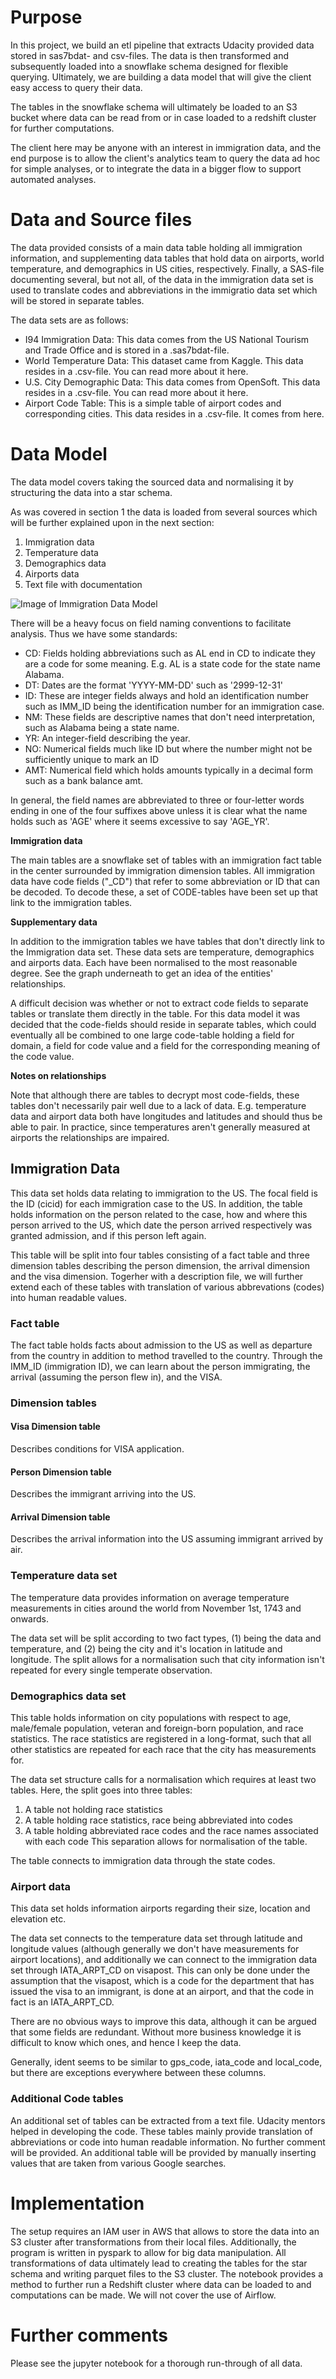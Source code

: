 # Purpose
In this project, we build an etl pipeline that extracts Udacity provided data stored in sas7bdat- and csv-files. The data is then transformed and subsequently loaded into a snowflake schema designed for flexible querying. Ultimately, we are building a data model that will give the client easy access to query their data. 

The tables in the snowflake schema will ultimately be loaded to an S3 bucket where data can be read from or in case loaded to a redshift cluster for further computations.

The client here may be anyone with an interest in immigration data, and the end purpose is to allow the client's analytics team to query the data ad hoc for simple analyses, or to integrate the data in a bigger flow to support automated analyses.

# Data and Source files
The data provided consists of a main data table holding all immigration information, and supplementing data tables that hold data on airports, world temperature, and demographics in US cities, respectively. Finally, a SAS-file documenting several, but not all, of the data in the immigration data set is used to translate codes and abbreviations in the immigratio data set which will be stored in separate tables.

The data sets are as follows:

- I94 Immigration Data: This data comes from the US National Tourism and Trade Office and is stored in a .sas7bdat-file.
- World Temperature Data: This dataset came from Kaggle. This data resides in a .csv-file. You can read more about it here.
- U.S. City Demographic Data: This data comes from OpenSoft. This data resides in a .csv-file. You can read more about it here.
- Airport Code Table: This is a simple table of airport codes and corresponding cities. This data resides in a .csv-file. It comes from here.

# Data Model

The data model covers taking the sourced data and normalising it by structuring the data into a star schema. 

As was covered in section 1 the data is loaded from several sources which will be further explained upon in the next section:
1. Immigration data
2. Temperature data
3. Demographics data
4. Airports data
5. Text file with documentation

![Image of Immigration Data Model]('imm_data.jpg')

There will be a heavy focus on field naming conventions to facilitate analysis. Thus we have some standards:
- CD: Fields holding abbreviations such as AL end in CD to indicate they are a code for some meaning. E.g. AL is a state code for the state name Alabama.
- DT: Dates are the format 'YYYY-MM-DD' such as '2999-12-31'
- ID: These are integer fields always and hold an identification number such as IMM_ID being the identification number for an immigration case.
- NM: These fields are descriptive names that don't need interpretation, such as Alabama being a state name.
- YR: An integer-field describing the year.
- NO: Numerical fields much like ID but where the number might not be sufficiently unique to mark an ID
- AMT: Numerical field which holds amounts typically in a decimal form such as a bank balance amt.

In general, the field names are abbreviated to three or four-letter words ending in one of the four suffixes above unless it is clear what the name holds such as 'AGE' where it seems excessive to say 'AGE_YR'.

**Immigration data**

The main tables are a snowflake set of tables with an immigration fact table in the center surrounded by immigration dimension tables. All immigration data have code fields ("\_CD") that refer to some abbreviation or ID that can be decoded. To decode these, a set of CODE-tables have been set up that link to the immigration tables.

**Supplementary data**

In addition to the immigration tables we have tables that don't directly link to the Immigration data set. These data sets are temperature, demographics and airports data. Each have been normalised to the most reasonable degree. See the graph underneath to get an idea of the entities' relationships.

A difficult decision was whether or not to extract code fields to separate tables or translate them directly in the table. For this data model it was decided that the code-fields should reside in separate tables, which could eventually all be combined to one large code-table holding a field for domain, a field for code value and a field for the corresponding meaning of the code value.

**Notes on relationships**

Note that although there are tables to decrypt most code-fields, these tables don't necessarily pair well due to a lack of data. E.g. temperature data and airport data both have longitudes and latitudes and should thus be able to pair. In practice, since temperatures aren't generally measured at airports the relationships are impaired.

## Immigration Data
This data set holds data relating to immigration to the US. The focal field is the ID (cicid) for each immigration case to the US. In addition, the table holds information on the person related to the case, how and where this person arrived to the US, which date the person arrived respectively was granted admission, and if this person left again.

This table will be split into four tables consisting of a fact table and three dimension tables describing the person dimension, the arrival dimension and the visa dimension. Togerher with a description file, we will further extend each of these tables with translation of various abbrevations (codes) into human readable values.

### Fact table
The fact table holds facts about admission to the US as well as departure from the country in addition to method travelled to the country. Through the IMM_ID (immigration ID), we can learn about the person immigrating, the arrival (assuming the person flew in), and the VISA.

### Dimension tables

#### Visa Dimension table
Describes conditions for VISA application.

#### Person Dimension table
Describes the immigrant arriving into the US.

#### Arrival Dimension table
Describes the arrival information into the US assuming immigrant arrived by air.

### Temperature data set
The temperature data provides information on average temperature measurements in cities around the world from November 1st, 1743 and onwards. 

The data set will be split according to two fact types, (1) being the data and temperature, and (2) being the city and it's location in latitude and longitude. The split allows for a normalisation such that city information isn't repeated for every single temperate observation.

### Demographics data set
This table holds information on city populations with respect to age, male/female population, veteran and foreign-born population, and race statistics. The race statistics are registered in a long-format, such that all other statistics are repeated for each race that the city has measurements for. 

The data set structure calls for a normalisation which requires at least two tables. Here, the split goes into three tables:
1. A table not holding race statistics
2. A table holding race statistics, race being abbreviated into codes
3. A table holding abbreviated race codes and the race names associated with each code
This separation allows for normalisation of the table.

The table connects to immigration data through the state codes.

### Airport data
This data set holds information airports regarding their size, location and elevation etc.

The data set connects to the temperature data set through latitude and longitude values (although generally we don't have measurements for airport locations), and additionally we can connect to the immigration data set through IATA_ARPT_CD on visapost. This can only be done under the assumption that the visapost, which is a code for the department that has issued the visa to an immigrant, is done at an airport, and that the code in fact is an IATA_ARPT_CD.

There are no obvious ways to improve this data, although it can be argued that some fields are redundant. Without more business knowledge it is difficult to know which ones, and hence I keep the data.

Generally, ident seems to be similar to gps_code, iata_code and local_code, but there are exceptions everywhere between these columns.

### Additional Code tables
An additional set of tables can be extracted from a text file. Udacity mentors helped in developing the code. These tables mainly provide translation of abbreviations or code into human readable information. No further comment will be provided. An additional table will be provided by manually inserting values that are taken from various Google searches.

# Implementation
The setup requires an IAM user in AWS that allows to store the data into an S3 cluster after transformations from their local files. Additionally, the program is written in pyspark to allow for big data manipulation. All transformations of data ultimately lead to creating the tables for the star schema and writing parquet files to the S3 cluster. The notebook provides a method to further run a Redshift cluster where data can be loaded to and computations can be made. We will not cover the use of Airflow.

# Further comments
Please see the jupyter notebook for a thorough run-through of all data.
